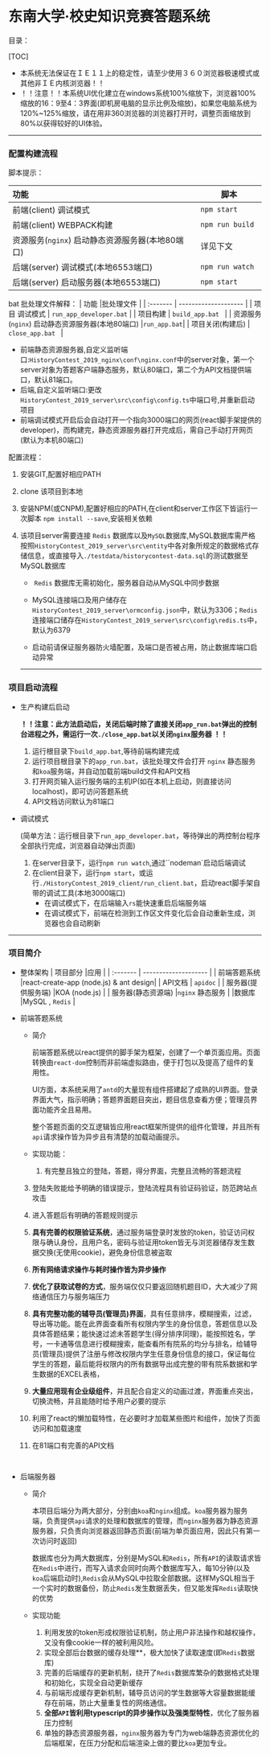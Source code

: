 #  东南大学·校史知识竞赛答题系统

目录：

[TOC]

- 本系统无法保证在ＩＥ１１上的稳定性，请至少使用３６０浏览器极速模式或其他非ＩＥ内核浏览器！！
- ！！注意！！本系统UI优化建立在windows系统100%缩放下，浏览器100%缩放的16：9至4：3界面(即机房电脑的显示比例及缩放)，如果您电脑系统为120%~125%缩放，请在用非360浏览器的浏览器打开时，调整页面缩放到80%以获得较好的UI体验。

---
### 配置构建流程

脚本提示：

|   功能       |脚本        |
| :------- | -------------------- |
| 前端(client)  调试模式 |   ` npm start   `   |
| 前端(client)  WEBPACK构建 | `npm run build `|
| 资源服务(`nginx`)  启动静态资源服务器(本地80端口) |详见下文|
| 后端(server)  调试模式(本地6553端口) | `npm run watch `|
| 后端(server)  启动服务器(本地6553端口) |`npm start` |
bat 批处理文件解释：
|   功能       |批处理文件        |
| :------- | -------------------- |
| 项目  调试模式 |   `run_app_developer.bat`   |
| 项目构建 | `build_app.bat ` |
| 资源服务(`nginx`)  启动静态资源服务器(本地80端口) |`run_app.bat`|
| 项目关闭(构建后) | `close_app.bat ` |
   - 前端静态资源服务器,自定义监听端口:`HistoryContest_2019_nginx\conf\nginx.conf`中的server对象，第一个server对象为答题客户端静态服务，默认80端口，第二个为API文档提供端口，默认81端口。
   - 后端,自定义监听端口:更改`HistoryContest_2019_server\src\config\config.ts`中端口号,并重新启动项目
   - 前端调试模式开启后会自动打开一个指向3000端口的网页(react脚手架提供的developer)，而构建完，静态资源服务器打开完成后，需自己手动打开网页(默认为本机80端口)

配置流程：
1. 安装GIT,配置好相应PATH

2. clone 该项目到本地

3. 安装NPM(或CNPM),配置好相应的PATH,在client和server工作区下皆运行一次脚本 `npm install --save`,安装相关依赖

4. 该项目server需要连接 `Redis` 数据库以及`MySQL`数据库,MySQL数据库需严格按照`HistoryContest_2019_server\src\entity`中各对象所规定的数据格式存储信息，或直接导入`./testdata/historycontest-data.sql`的测试数据至MySQL数据库 

   - ​	`Redis` 数据库无需初始化，服务器自动从MySQL中同步数据

   - ​	MySQL连接端口及用户储存在`HistoryContest_2019_server\ormconfig.json`中，默认为3306；`Redis `连接端口储存在`HistoryContest_2019_server\src\config\redis.ts`中，默认为6379
   - 启动前请保证服务器防火墙配置，及端口是否被占用，防止数据库端口启动异常

   ---
### 项目启动流程

- 生产构建后启动

	**！！注意：此方法启动后，关闭后端时除了直接关闭`app_run.bat`弹出的控制台进程之外，需运行一次`./close_app.bat`以关闭`nginx`服务器    ！！**
	
	1. 运行根目录下`build_app.bat`,等待前端构建完成
	2. 运行项目根目录下的`app_run.bat`，该批处理文件会打开 `nginx` 静态服务和`koa`服务端，并自动加载前端build文件和API文档
	3. 打开网页输入运行服务端的主机IP(如在本机上启动，则直接访问localhost)，即可访问答题系统
	4. API文档访问默认为81端口
	
- 调试模式  
  
   (简单方法：运行根目录下`run_app_developer.bat`，等待弹出的两控制台程序全部执行完成，浏览器自动弹出页面)
  
  1. 在server目录下，运行`npm run watch`,通过``nodeman`启动后端调试
  2. 在client目录下，运行`npm start`，或运行`./HistoryContest_2019_client/run_client.bat`，启动react脚手架自带的调试工具(本地3000端口)
     - 在调试模式下，在后端输入`rs`能快速重启后端服务端
     - 在调试模式下，前端在检测到工作区文件变化后会自动重新生成，浏览器也会自动刷新
---
###  项目简介


- 整体架构
   | 项目部分 |应用 |
   | :------- | -------------------- |
   | 前端答题系统 |react-create-app (node.js) & ant design|
   | API文档 | `apidoc` |
   | 服务器(提供服务端)  |KOA (node.js) |
   | 服务器(静态资源端) |`nginx` 静态服务 |
   |数据库 |MySQL , `Redis` |

- 前端答题系统
  
	- 简介
	
	  ​	前端答题系统以react提供的脚手架为框架，创建了一个单页面应用。页面转换由`react-dom`控制而非前端虚拟路由，便于打包以及提高了组件的复用性。
	
	     UI方面，本系统采用了`antd`的大量现有组件搭建起了成熟的UI界面。登录界面大气，指示明确；答题界面题目突出，题目信息查看方便；管理员界面功能齐全且易用。

	  ​	整个答题页面的交互逻辑皆应用react框架所提供的组件化管理，并且所有`api`请求操作皆为异步且有清楚的加载动画提示。
	
	- 实现功能：
		1. 有完整且独立的登陆，答题，得分界面，完整且流畅的答题流程
		
   	3. 登陆失败能给予明确的错误提示，登陆流程具有验证码验证，防范跨站点攻击
		
   	4. 进入答题后有明确的答题规则提示
	
   	5. **具有完善的权限验证系统**，通过服务端登录时发放的token，验证访问权限与确认身份，且用户名，密码与验证用token皆无与浏览器储存发生数据交换(无使用cookie)，避免身份信息被盗取
	
   	6. **所有网络请求操作与耗时操作皆为异步操作**
	
   	7. **优化了获取试卷的方式**，服务端仅仅只要返回随机题目ID，大大减少了网络通信压力与服务端压力
  
   	8. **具有完整功能的辅导员(管理员)界面**，具有任意排序，模糊搜索，过滤，导出等功能。能在此界面查看所有权限内学生的身份信息，答题信息以及具体答题结果；能快速过滤未答题学生(得分排序同理)，能按照姓名，学号，一卡通等信息进行模糊搜索，能查看所有院系的均分与排名，给辅导员(管理员)提供了注册与修改权限内学生任意身份信息的接口，保证每位学生的答题，最后能将权限内的所有数据导出成完整的带有院系数据和学生数据的EXCEL表格，
  
   	8. **大量应用现有企业级组件**，并且配合自定义的动画过渡，界面重点突出，切换流畅，并且能随时给予用户必要的提示
  
   	9. 利用了react的懒加载特性，在必要时才加载某些图片和组件，加快了页面访问和加载速度
  
   	10. 在81端口有完善的API文档
  
   	   ​      
   	
  
- 后端服务器

  - 简介

    ​	本项目后端分为两大部分，分别由`koa`和`nginx`组成。`koa`服务器为服务端，负责提供`api`请求的处理和数据库的管理，而`nginx`服务器为静态资源服务器，只负责向浏览器返回静态页面(前端为单页面应用，因此只有第一次访问时返回)

    ​	数据库也分为两大数据库，分别是MySQL和`Redis`，所有`API`的读取请求皆在`Redis`中进行，而写入请求会同时向两个数据库写入，每10分钟(以及 `koa`后端启动时),`Redis`会从MySQL中拉取全部数据。这样MySQL相当于一个实时的数据备份，防止`Redis`发生数据丢失，但又能发挥`Redis`读取快的优势

  - 实现功能

    1. 利用发放的token形成权限验证机制，防止用户非法操作和越权操作，又没有像cookie一样的被利用风险。
    2. 实现全部后台数据的缓存处理**，极大加快了读取速度(即`Redis`数据库)
    3. 完善的后端缓存的更新机制，绕开了`Redis`数据库繁杂的数据格式处理和初始化，实现全自动更新缓存
    4. 与前端形成缓存更新机制，辅导员访问的学生数据等大容量数据能缓存在前端，防止大量重复性的网络通信。
    5. **全部`API`皆利用typescript的异步操作以及强类型特性**，优化了服务器压力控制
    6. 单独的静态资源服务器，`nginx`服务器为专门为web端静态资源优化的后端框架，在压力分配和后端渲染上做的要比`koa`更加专业。